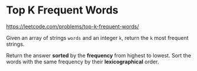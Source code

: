 # Top K Frequent Words

https://leetcode.com/problems/top-k-frequent-words/

Given an array of strings `words` and an integer `k`, return the `k` most frequent strings.

Return the answer **sorted** by the **frequency** from highest to lowest. Sort the words with the same frequency by their **lexicographical** order.
